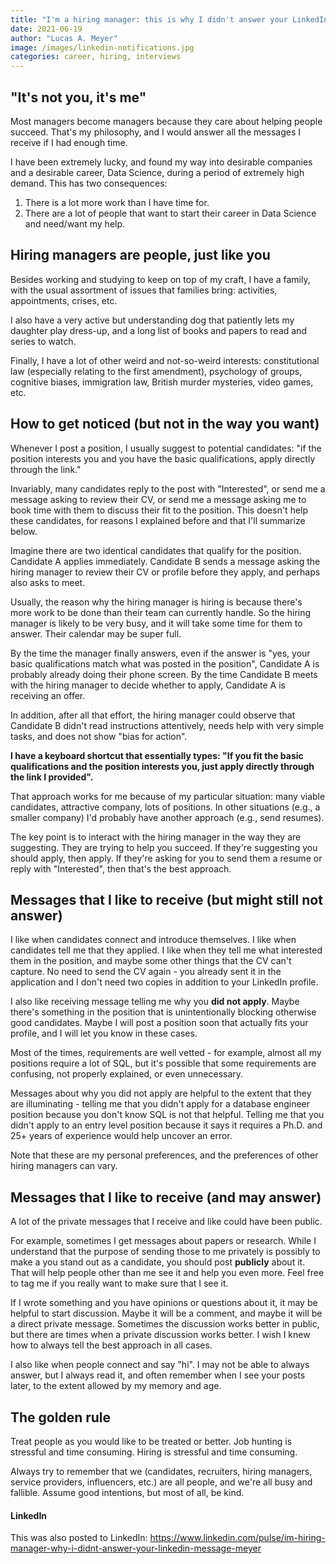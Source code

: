 ```yaml
---
title: "I'm a hiring manager: this is why I didn't answer your LinkedIn message"
date: 2021-06-19
author: "Lucas A. Meyer"
image: /images/linkedin-notifications.jpg
categories: career, hiring, interviews
---
```

## "It's not you, it's me"
Most managers become managers because they care about helping people succeed. That's my philosophy, and I would answer all the messages I receive if I had enough time.

I have been extremely lucky, and found my way into desirable companies and a desirable career, Data Science, during a period of extremely high demand. This has two consequences:

1. There is a lot more work than I have time for.
2. There are a lot of people that want to start their career in Data Science and need/want my help.

## Hiring managers are people, just like you

Besides working and studying to keep on top of my craft, I have a family, with the usual assortment of issues that families bring: activities, appointments, crises, etc.

I also have a very active but understanding dog that patiently lets my daughter play dress-up, and a long list of books and papers to read and series to watch.

Finally, I have a lot of other weird and not-so-weird interests: constitutional law (especially relating to the first amendment), psychology of groups, cognitive biases, immigration law, British murder mysteries, video games, etc.

## How to get noticed (but not in the way you want)
Whenever I post a position, I usually suggest to potential candidates: "if the position interests you and you have the basic qualifications, apply directly through the link."

Invariably, many candidates reply to the post with "Interested", or send me a message asking to review their CV, or send me a message asking me to book time with them to discuss their fit to the position. This doesn't help these candidates, for reasons I explained before and that I'll summarize below.

Imagine there are two identical candidates that qualify for the position. Candidate A applies immediately. Candidate B sends a message asking the hiring manager to review their CV or profile before they apply, and perhaps also asks to meet.

Usually, the reason why the hiring manager is hiring is because there's more work to be done than their team can currently handle. So the hiring manager is likely to be very busy, and it will take some time for them to answer. Their calendar may be super full.

By the time the manager finally answers, even if the answer is "yes, your basic qualifications match what was posted in the position", Candidate A is probably already doing their phone screen. By the time Candidate B meets with the hiring manager to decide whether to apply, Candidate A is receiving an offer.

In addition, after all that effort, the hiring manager could observe that Candidate B didn't read instructions attentively, needs help with very simple tasks, and does not show "bias for action".

**I have a keyboard shortcut that essentially types: "If you fit the basic qualifications and the position interests you, just apply directly through the link I provided".**

That approach works for me because of my particular situation: many viable candidates, attractive company, lots of positions. In other situations (e.g., a smaller company) I'd probably have another approach (e.g., send resumes).

The key point is to interact with the hiring manager in the way they are suggesting. They are trying to help you succeed. If they're suggesting you should apply, then apply. If they're asking for you to send them a resume or reply with "Interested", then that's the best approach.

## Messages that I like to receive (but might still not answer)
I like when candidates connect and introduce themselves. I like when candidates tell me that they applied. I like when they tell me what interested them in the position, and maybe some other things that the CV can't capture. No need to send the CV again - you already sent it in the application and I don't need two copies in addition to your LinkedIn profile.

I also like receiving message telling me why you **did not apply**. Maybe there's something in the position that is unintentionally blocking otherwise good candidates. Maybe I will post a position soon that actually fits your profile, and I will let you know in these cases.

Most of the times, requirements are well vetted - for example, almost all my positions require a lot of SQL, but it's possible that some requirements are confusing, not properly explained, or even unnecessary.

Messages about why you did not apply are helpful to the extent that they are illuminating - telling me that you didn't apply for a database engineer position because you don't know SQL is not that helpful. Telling me that you didn't apply to an entry level position because it says it requires a Ph.D. and 25+ years of experience would help uncover an error.

Note that these are my personal preferences, and the preferences of other hiring managers can vary.

## Messages that I like to receive (and may answer)
A lot of the private messages that I receive and like could have been public.

For example, sometimes I get messages about papers or research. While I understand that the purpose of sending those to me privately is possibly to make a you stand out as a candidate, you should post **publicly** about it. That will help people other than me see it and help you even more. Feel free to tag me if you really want to make sure that I see it.

If I wrote something and you have opinions or questions about it, it may be helpful to start discussion. Maybe it will be a comment, and maybe it will be a direct private message. Sometimes the discussion works better in public, but there are times when a private discussion works better. I wish I knew how to always tell the best approach in all cases.

I also like when people connect and say "hi". I may not be able to always answer, but I always read it, and often remember when I see your posts later, to the extent allowed by my memory and age.

## The golden rule
Treat people as you would like to be treated or better. Job hunting is stressful and time consuming. Hiring is stressful and time consuming.

Always try to remember that we (candidates, recruiters, hiring managers, service providers, influencers, etc.) are all people, and we're all busy and fallible. Assume good intentions, but most of all, be kind.

#### LinkedIn
This was also posted to LinkedIn: 
<https://www.linkedin.com/pulse/im-hiring-manager-why-i-didnt-answer-your-linkedin-message-meyer>
